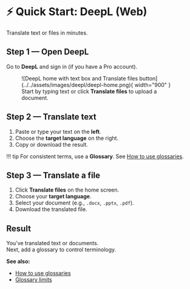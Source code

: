 # ⚡ Quick Start: DeepL (Web)

Translate text or files in minutes.

## Step 1 — Open DeepL

Go to **DeepL** and sign in (if you have a Pro account).

<figure markdown>
  ![DeepL home with text box and Translate files button](../../assets/images/deepl/deepl-home.png){ width="900" }
  <figcaption>Start by typing text or click <b>Translate files</b> to upload a document.</figcaption>
</figure>

## Step 2 — Translate text

1. Paste or type your text on the **left**.
2. Choose the **target language** on the right.
3. Copy or download the result.

!!! tip
    For consistent terms, use a **Glossary**. See [How to use glossaries](how-to-use-glossaries.md).

## Step 3 — Translate a file

1. Click **Translate files** on the home screen.
2. Choose your **target language**.
3. Select your document (e.g., `.docx`, `.pptx`, `.pdf`).
4. Download the translated file.

## Result
You’ve translated text or documents.  
Next, add a glossary to control terminology.

**See also:**  
- [How to use glossaries](how-to-use-glossaries.md)  
- [Glossary limits](glossary-limits.md)
